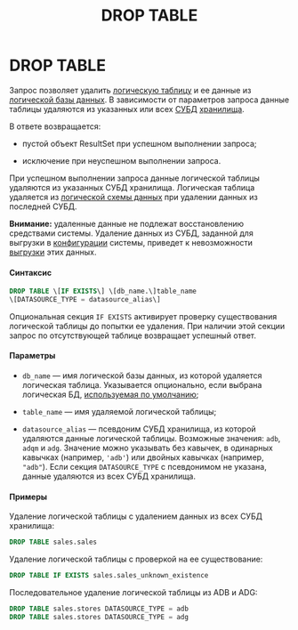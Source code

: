﻿---
layout: default
title: DROP TABLE
nav_order: 16
parent: Запросы SQL+
grand_parent: Справочная информация
has_children: false
has_toc: false
---

DROP TABLE
==========

Запрос позволяет удалить [логическую таблицу](../../../Обзор_понятий_компонентов_и_связей/Основные_понятия/Логическая_таблица/Логическая_таблица.md) 
и ее данные из [логической базы данных](../../../Обзор_понятий_компонентов_и_связей/Основные_понятия/Логическая_база_данных/Логическая_база_данных.md). 
В зависимости от параметров запроса данные таблицы удаляются из указанных или всех 
[СУБД](../../../Введение/Поддерживаемые_СУБД_хранилища/Поддерживаемые_СУБД_хранилища.md) [хранилища](../../../Обзор_понятий_компонентов_и_связей/Основные_понятия/Хранилище_данных/Хранилище_данных.md).

В ответе возвращается:

*   пустой объект ResultSet при успешном выполнении запроса;

*   исключение при неуспешном выполнении запроса.

При успешном выполнении запроса данные логической таблицы удаляются из указанных СУБД хранилища. 
Логическая таблица удаляется из [логической схемы данных](../../../Обзор_понятий_компонентов_и_связей/Основные_понятия/Логическая_схема_данных/Логическая_схема_данных.md) 
при удалении данных из последней СУБД.

**Внимание:** удаленные данные не подлежат восстановлению средствами системы. Удаление данных из СУБД, 
заданной для выгрузки в [конфигурации](../../../Эксплуатация/Конфигурация/Конфигурация.md) системы, 
приведет к невозможности [выгрузки](../../../Работа_с_системой/Выгрузка_данных/Выгрузка_данных.md) 
этих данных.

#### Синтаксис
```sql
DROP TABLE \[IF EXISTS\] \[db_name.\]table_name
\[DATASOURCE_TYPE = datasource_alias\]
```
Опциональная секция `IF EXISTS` активирует проверку существования логической таблицы до попытки ее удаления. 
При наличии этой секции запрос по отсутствующей таблице возвращает успешный ответ.

#### Параметры

*   `db_name` — имя логической базы данных, из которой удаляется логическая таблица. Указывается 
    опционально, если выбрана логическая БД, [используемая по умолчанию](../../../Работа_с_системой/Другие_функции/Определение_логической_БД_по_умолчанию/Определение_логической_БД_по_умолчанию.md);

*   `table_name` — имя удаляемой логической таблицы;

*   `datasource_alias` — псевдоним СУБД хранилища, из которой удаляются данные логической таблицы. 
    Возможные значения: `adb`, `adqm` и `adg`. Значение можно указывать без кавычек, в одинарных кавычках 
    (например, `'adb'`) или двойных кавычках (например, `"adb"`). Если секция `DATASOURCE_TYPE` 
    с псевдонимом не указана, данные удаляются из всех СУБД хранилища.
    
#### Примеры

Удаление логической таблицы с удалением данных из всех СУБД хранилища:
```sql
DROP TABLE sales.sales
```
Удаление логической таблицы с проверкой на ее существование:
```sql
DROP TABLE IF EXISTS sales.sales_unknown_existence
```
Последовательное удаление логической таблицы из ADB и ADG:
```sql
DROP TABLE sales.stores DATASOURCE_TYPE = adb
DROP TABLE sales.stores DATASOURCE_TYPE = adg
```